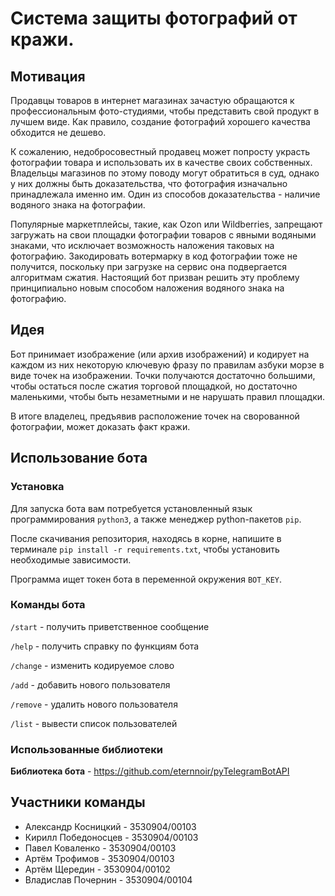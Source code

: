 # Система защиты фотографий от кражи.

## Мотивация
Продавцы товаров в интернет магазинах зачастую обращаются к профессиональным фото-студиями, чтобы представить свой продукт в лучшем виде. Как правило,
создание фотографий хорошего качества обходится не дешево.

К сожалению, недобросовестный продавец может попросту украсть фотографии товара и использовать их в качестве своих собственных. Владельцы магазинов по этому поводу могут обратиться в суд, однако у них должны быть доказательства, что фотография изначально принадлежала именно им. Один из способов доказательства - наличие водяного знака на фотографии.

Популярные маркетплейсы, такие, как Ozon или Wildberries, запрещают загружать на свои площадки фотографии товаров с явными водяными знаками, что исключает возможность наложения таковых на фотографию. Закодировать вотермарку в код фотографии тоже не получится, поскольку при загрузке на сервис она подвергается алгоритмам сжатия. Настоящий бот призван решить эту проблему принципиально новым способом наложения водяного знака на фотографию.

## Идея
Бот принимает изображение (или архив изображений) и кодирует на каждом из них некоторую ключевую фразу по правилам азбуки морзе в виде точек на изображении. Точки получаются достаточно большими, чтобы остаться после сжатия торговой площадкой, но достаточно маленькими, чтобы быть незаметными и не нарушать правил площадки.

В итоге владелец, предъявив расположение точек на сворованной фотографии, может доказать факт кражи.

## Использование бота

### Установка
Для запуска бота вам потребуется установленный язык программирования ```python3```, а также менеджер python-пакетов ```pip```.

После скачивания репозитория, находясь в корне, напишите в терминале ```pip install -r requirements.txt```, чтобы установить необходимые зависимости.

Программа ищет токен бота в переменной окружения ```BOT_KEY```.

### Команды бота
```/start``` - получить приветственное сообщение

```/help``` - получить справку по функциям бота

```/change``` - изменить кодируемое слово

```/add``` - добавить нового пользователя

```/remove``` - удалить нового пользователя

```/list``` - вывести список пользователей

### Использованные библиотеки
<b>Библиотека бота</b> - https://github.com/eternnoir/pyTelegramBotAPI

## Участники команды
* Александр Косницкий - 3530904/00103
* Кирилл Победоносцев - 3530904/00103
* Павел Коваленко - 3530904/00103
* Артём Трофимов - 3530904/00103
* Артём Щередин - 3530904/00102
* Владислав Почернин - 3530904/00104
